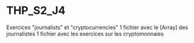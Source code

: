 # THP_S2_J4
Exercices "journalists" et "cryptocurrencies"
1 fichier avec le [Array] des journalistes
1 fichier avec les exercices sur les cryptomonnaies
